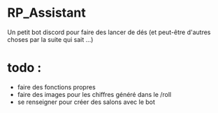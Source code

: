 # RP_Assistant
Un petit bot discord pour faire des lancer de dés (et peut-être d'autres choses par la suite qui sait ...)



# todo : 
- faire des fonctions propres 
- faire des images pour les chiffres généré dans le /roll
- se renseigner pour créer des salons avec le bot 
